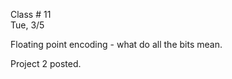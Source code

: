 <div class="lecture1">

<div class="column_date">
<p markdown="block">

Class # 11 <br>
Tue, 3/5

</p>
</div>

<div class="column_materials">
<p markdown="block">

Floating point encoding - what do all the bits mean.


</p>
</div>

<div class="column_assign">
<p markdown="block">

Project 2 posted. 


</p>
</div>

</div>
